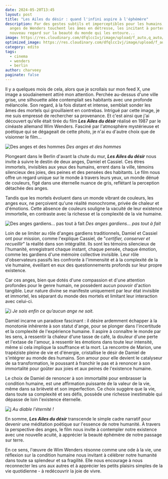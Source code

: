 ```yaml
---
date: 2024-05-20T13:45
layout: post
title: "Les Ailes du désir : quand l'infini aspire à l'éphémère"
description: Par des gestes subtils et imperceptibles pour les humains, les
  anges de Wenders touchent les âmes en détresse, les incitant à porter un
  nouveau regard sur la beauté du monde qui les entoure...
image: https://res.cloudinary.com/dfqlcc1vj/image/upload/f_auto,q_auto/v1716234973/Wings%20of%20Desire/200id_173_s8vydp.tiff
optimized_image: https://res.cloudinary.com/dfqlcc1vj/image/upload/f_auto,q_auto,c_lfill,w_640,ar_16:9/v1716234973/Wings%20of%20Desire/200id_173_s8vydp.tiff
category: edito
tags:
  - cinema
  - wenders
  - berlin
author: charveey
paginate: false
---
```

Il y a quelques mois de cela, alors que je scrollais sur mon feed X, une image a soudainement attiré mon attention. Perchée au-dessus d'une ville grise, une silhouette ailée contemplait ses habitants avec une profonde mélancolie. Son regard, à la fois distant et intense, semblait sonder les âmes des mortels qui grouillaient en contrebas. Intrigué par cette image, je me suis empressé de rechercher sa provenance. Et c'est ainsi que j'ai découvert qu'elle était tirée du film ***Les Ailes du désir*** réalisé en 1987 par le cinéaste allemand Wim Wenders. Fasciné par l'atmosphère mystérieuse et poétique qui se dégageait de cette photo, je n'ai eu d'autre choix que de visionner le film...

![Des anges et des hommes](https://res.cloudinary.com/dfqlcc1vj/image/upload/f_auto,q_auto/v1716234969/Wings%20of%20Desire/200id_182_yjwwqt.tiff)
*Des anges et des hommes*

Plongeant dans le Berlin d'avant la chute du mur, ***Les Ailes du désir*** nous invite à suivre le destin de deux anges, Damiel et Cassiel. Ces êtres immortels, invisibles aux yeux des humains, errent dans la ville, témoins silencieux des joies, des peines et des pensées des habitants. Le film nous offre un regard unique sur le monde à travers leurs yeux, un monde dénué de couleurs, figé dans une éternelle nuance de gris, reflétant la perception détachée des anges.

Tandis que les mortels évoluent dans un monde vibrant de couleurs, les anges eux, ne perçoivent qu'une réalité monochrome, privée de chaleur et d'émotions. Cette absence de couleurs souligne la vacuité de leur existence immortelle, en contraste avec la richesse et la complexité de la vie humaine.

![Des anges gardiens... pas tout à fait](https://res.cloudinary.com/dfqlcc1vj/image/upload/f_auto,q_auto/v1716234973/Wings%20of%20Desire/200id_185_ctf2rh.tiff)
*Des anges gardiens... pas tout à fait*

Loin de se limiter au rôle d'anges gardiens traditionnels, Damiel et Cassiel ont pour mission, comme l'explique Cassiel, de "*certifier, conserver et recueillir*" la réalité dans son intégralité. Ils sont les témoins silencieux de l'humanité, enregistrant chaque instant, chaque pensée, chaque émotion, comme les gardiens d'une mémoire collective invisible. Leur rôle d'observateurs passifs les confronte à l'immensité et à la complexité de la vie humaine, éveillant en eux des questionnements profonds sur leur propre existence.

Car ces anges, bien que dotés d'une compassion et d'une attention profondes pour le genre humain, ne possèdent aucun pouvoir d'action tangible. Leur nature divine se manifeste uniquement par leur état invisible et immortel, les séparant du monde des mortels et limitant leur interaction avec celui-ci.

![i](https://res.cloudinary.com/dfqlcc1vj/image/upload/f_auto,q_auto/v1716235134/Wings%20of%20Desire/200id_176_rczjvw.tiff)
*Je sais enfin ce qu’aucun ange ne sait.*

Damiel incarne un paradoxe fascinant : il désire ardemment échapper à la monotonie inhérente à son statut d'ange, pour se plonger dans l'incertitude et la complexité de l'expérience humaine. Il aspire à connaître le monde par les sens, à ressentir la chaleur d'une tasse de café, la douleur d'une perte et l'extase de l'amour, à ressentir les émotions dans toute leur intensité, même si cela implique la souffrance et la mort. La rencontre de Marion, une trapéziste pleine de vie et d'énergie, cristallise le désir de Damiel de s'intégrer au monde des humains. Son amour pour elle devient le catalyseur de sa transformation, le poussant à franchir le pas et à renoncer à son immortalité pour goûter aux joies et aux peines de l'existence humaine.

Le choix de Damiel de renoncer à son immortalité pour embrasser la condition humaine, est une affirmation puissante de la valeur de la vie, même dans sa brièveté et son imperfection. Ce choix suggère que la vie, dans toute sa complexité et ses défis, possède une richesse inestimable qui dépasse de loin l'existence éternelle.

![j](https://res.cloudinary.com/dfqlcc1vj/image/upload/f_auto,q_auto/v1716246477/Wings%20of%20Desire/200id_199.jpg)
*Au diable l'éternité !*

En somme, ***Les Ailes du désir*** transcende le simple cadre narratif pour devenir une méditation poétique sur l'essence de notre humanité. À travers la perspective des anges, le film nous invite à contempler notre existence avec une nouvelle acuité, à apprécier la beauté éphémère de notre passage sur terre.

En ce sens, l'œuvre de Wim Wenders résonne comme une ode à la vie, une réflexion sur la condition humaine nous invitant à célébrer notre humanité dans toute sa splendeur et sa fragilité. Elle nous encourage à nous reconnecter les uns aux autres et à apprécier les petits plaisirs simples de la vie quotidienne - à redécouvrir la joie de vivre.
